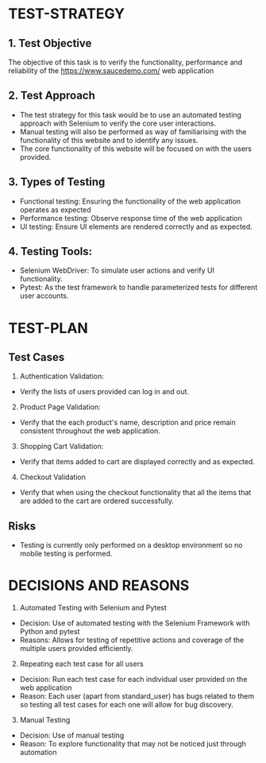 # TEST-STRATEGY

## 1. Test Objective
The objective of this task is to verify the functionality, performance and reliability of the https://www.saucedemo.com/ web application

## 2. Test Approach
- The test strategy for this task would be to use an automated testing approach with Selenium to verify the core user interactions.
- Manual testing will also be performed as way of familiarising with the functionality of this website and to identify any issues.
- The core functionality of this website will be focused on with the users provided.

## 3. Types of Testing
- Functional testing: Ensuring the functionality of the web application operates as expected
- Performance testing: Observe response time of the web application
- UI testing: Ensure UI elements are rendered correctly and as expected.

## 4. Testing Tools:
- Selenium WebDriver: To simulate user actions and verify UI functionality.
- Pytest: As the test framework to handle parameterized tests for different user accounts.

# TEST-PLAN

## Test Cases

1. Authentication Validation:
- Verify the lists of users provided can log in and out.

2. Product Page Validation:
- Verify that the each product's name, description and price remain consistent throughout the web application.

3. Shopping Cart Validation:
- Verify that items added to cart are displayed correctly and as expected.

4. Checkout Validation
- Verify that when using the checkout functionality that all the items that are added to the cart are ordered successfully.

## Risks
- Testing is currently only performed on a desktop environment so no mobile testing is performed.

# DECISIONS AND REASONS
1. Automated Testing with Selenium and Pytest
- Decision: Use of automated testing with the Selenium Framework with Python and pytest
- Reasons: Allows for testing of repetitive actions and coverage of the multiple users provided efficiently.

2. Repeating each test case for all users
- Decision: Run each test case for each individual user provided on the web application
- Reason: Each user (apart from standard_user) has bugs related to them so testing all test cases for each one will allow for bug discovery.

3. Manual Testing
- Decision: Use of manual testing
- Reason: To explore functionality that may not be noticed just through automation